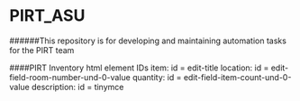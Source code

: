 # PIRT_ASU

######This repository is for developing and maintaining automation tasks for the PIRT team


####PIRT Inventory html element IDs
item: id = edit-title
location: id = edit-field-room-number-und-0-value
quantity: id = edit-field-item-count-und-0-value
description: id = tinymce
